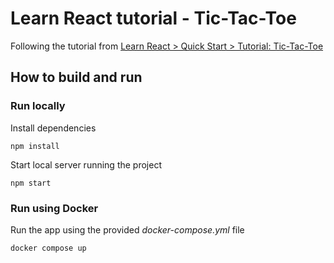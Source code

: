 # Learn React tutorial - Tic-Tac-Toe

Following the tutorial from [Learn React > Quick Start > Tutorial: Tic-Tac-Toe](https://react.dev/learn/tutorial-tic-tac-toe)

## How to build and run

### Run locally

Install dependencies

```shell
npm install
```

Start local server running the project

```shell
npm start
```

### Run using Docker

Run the app using the provided *docker-compose.yml* file

```shell
docker compose up
```
